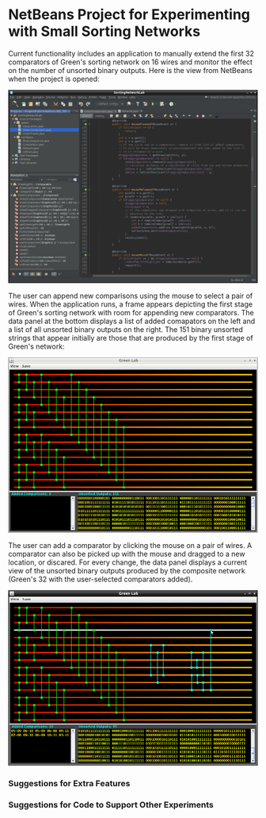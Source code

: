 # NetBeans Project for Experimenting with Small Sorting Networks

Current functionality includes an application to manually extend the first 32 comparators of Green's sorting network on 16 wires and monitor the effect on the number of unsorted binary outputs. Here is the view from NetBeans when the project is opened:

![Project view](/netbeans.png "Project view from NetBeans")

The user can append new comparisons using the mouse to select a pair of wires.  When the application runs, a frame appears depicting the first stage of Green's sorting network with room for appending new comparators. The data panel at the bottom displays a list of added comapators on the left and a list of all unsorted binary outputs on the right. The 151 binary unsorted strings that appear initially are those that are produced by the first stage of Green's network:

![Extending Green's first stage](/gui1.png "Extending Green's first stage")

The user can add a comparator by clicking the mouse on a pair of wires. A comparator can also be picked up with the mouse and dragged to a new location, or discared. For every change, the data panel displays a current view of the unsorted binary outputs produced by the composite network (Green's 32 with the user-selected comparators added).

![Extending Greens first stage](/gui2.png "Extending Green's first stage")

### Suggestions for Extra Features

### Suggestions for Code to Support Other Experiments


